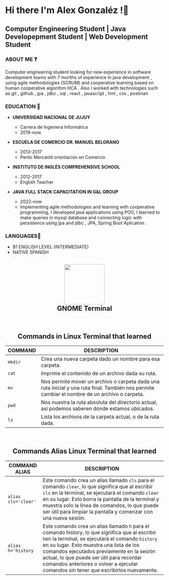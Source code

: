 # Hi there I'm Alex Gonzaléz !👋

## **Computer Engineering Student | Java Developepment Student | Web Development Student**

### ABOUT ME ❓

Computer engineering student looking for new experience in
software development teams with 7 months of experience in
java development , using agile methodologies (SCRUM) and
cooperative learning based on human cooperative algorithm
HCA . Also I worked with technologies such as git , github ,
jpa , jdbc , sql , react , javascript , hml , css , postman 


### EDUCATION 🎒
* **UNIVERSIDAD NACIONAL DE JUJUY**
  * Carrera de Ingeniera Informática
  * 2019-now

* **ESCUELA DE COMERCIO DR. MANUEL BELGRANO**
  * 2013-2017
  * Perito Mercantil orientación en Comercio

* **INSTITUTO DE INGLÉS COMPREHENSIVE SCHOOL**
  * 2012-2017
  * English Teacher
  
* **JAVA FULL STACK CAPACITATION IN  G&L GROUP**
  * 2022-now
  * Implementing agile methodologies and learning with
    cooperative programming, I developed java applications
    using POO, I learned to make queries in mysql database and
    connecting logic with persistence using jpa and jdbc , JPA, Spring Boot Aplication .
  
### LANGUAGES👅
* B1 ENGLISH LEVEL (INTERMEDIATE)
* NATIVE SPANISH


<h2 align="center"><img src="https://upload.wikimedia.org/wikipedia/commons/thumb/d/da/GNOME_Terminal_icon_2019.svg/1024px-GNOME_Terminal_icon_2019.svg.png" height="128">
<br><b>GNOME Terminal</b></h2>
<br>

<h2 align="center" ><b>Commands in Linux Terminal that learned</b>
</h2>


|COMMAND |DESCRIPTION|
|---|---|
|```mkdir```| Crea una nueva carpeta dado un nombre para esa carpeta.|
|```cat```|Imprime el contenido de un archivo dada su ruta.|
|```mv```|Nos permite mover un archivo o carpeta dada una ruta inicial y una ruta final. También nos permite cambiar el nombre de un archivo o carpeta.|
|```pwd```| Nos nuestra la ruta absoluta del directorio actual, así podemos saberen dónde estamos ubicados.|
|```ls```|Lista los archivos de la carpeta actual, o de la ruta dada.|

<br>

<h2 align="center" ><b>Commands Alias Linux Terminal that learned</b>
</h2>

|COMMAND ALIAS |DESCRIPTION|
|---|---|
|```alias cls='clear'```| Este comando crea un alias llamado ```cls``` para el comando ```clear```, lo que significa que al escribir ```cls``` en la terminal, se ejecutará el comando ```clear``` en su lugar. Esto borra la pantalla de la terminal y muestra solo la línea de comandos, lo que puede ser útil para limpiar la pantalla y comenzar con una nueva sesión.|
|```alias h='history```|Este comando crea un alias llamado ```h``` para el comando history, lo que significa que al escribir ```h```en la terminal, se ejecutará el comando ```history``` en su lugar. Esto muestra una lista de los comandos ejecutados previamente en la sesión actual, lo que puede ser útil para recordar comandos anteriores o volver a ejecutar comandos sin tener que escribirlos nuevamente.|
